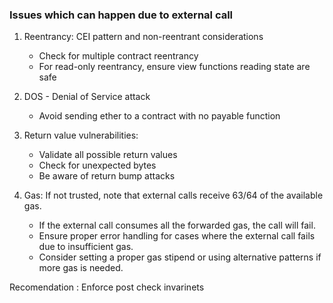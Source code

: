 ### Issues which can happen due to external call

1. Reentrancy: CEI pattern and non-reentrant considerations

   - Check for multiple contract reentrancy
   - For read-only reentrancy, ensure view functions reading state are safe

2. DOS - Denial of Service attack

   - Avoid sending ether to a contract with no payable function

3. Return value vulnerabilities:

   - Validate all possible return values
   - Check for unexpected bytes
   - Be aware of return bump attacks

4. Gas: If not trusted, note that external calls receive 63/64 of the available gas.
   - If the external call consumes all the forwarded gas, the call will fail.
   - Ensure proper error handling for cases where the external call fails due to insufficient gas.
   - Consider setting a proper gas stipend or using alternative patterns if more gas is needed.

Recomendation :
Enforce post check invarinets
